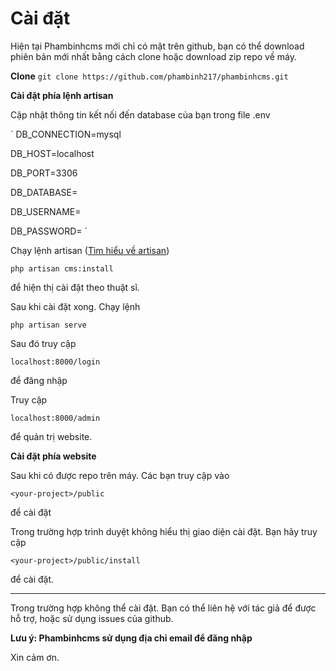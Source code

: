 # Cài đặt
Hiện tại Phambinhcms mới chỉ có mặt trên github, bạn có thể download phiên bản mới nhất bằng cách clone hoặc download zip repo về máy.

**Clone**
`git clone https://github.com/phambinh217/phambinhcms.git`

**Cài đặt phía lệnh artisan**

Cập nhật thông tin kết nối đến database của bạn trong file .env

`
DB_CONNECTION=mysql

DB_HOST=localhost

DB_PORT=3306

DB_DATABASE=

DB_USERNAME=

DB_PASSWORD=
`

Chạy lệnh artisan ([Tìm hiểu về artisan](https://laravel.com/docs/5.4/artisan))

`php artisan cms:install`

để hiện thị cài đặt theo thuật sĩ.

Sau khi cài đặt xong. Chạy lệnh

`php artisan serve`

Sau đó truy cập

`localhost:8000/login`

để đăng nhập

Truy cập 

`localhost:8000/admin`

để quản trị website.

**Cài đặt phía website**

Sau khi có được repo trên máy. Các bạn truy cập vào

`<your-project>/public`

để cài đặt

Trong trường hợp trình duyệt không hiểu thị giao diện cài đặt. Bạn hãy truy cập

`<your-project>/public/install`

để cài đặt.

---------------------------------

Trong trường hợp không thể cài đặt. Bạn có thể liên hệ với tác giả để được hỗ trợ, hoặc sử dụng issues của github.

**Lưu ý: Phambinhcms sử dụng địa chỉ email để đăng nhập**

Xin cảm ơn.